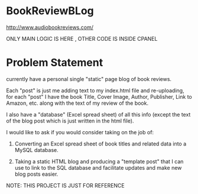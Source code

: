 # BookReviewBLog

http://www.audiobookreviews.com/

ONLY MAIN LOGIC IS HERE , OTHER CODE IS INSIDE CPANEL
# Problem Statement 

 
 currently have a personal single "static" page blog of book reviews. 

Each "post" is just me adding text to my index.html file and re-uploading, for each "post" I have the book Title, Cover Image, Author, Publisher, Link to Amazon, etc. along with the text of my review of the book. 

I also have a "database" (Excel spread sheet) of all this info (except the text of the blog post which is just written in the html file).

I would like to ask if you would consider taking on the job of:

1. Converting an Excel spread sheet of book titles and related data into a MySQL database.

2. Taking a static HTML blog and producing a "template post" that I can use to link to the SQL database and facilitate updates and make new blog posts easier.

NOTE: THIS PROJECT IS JUST FOR REFERENCE 
